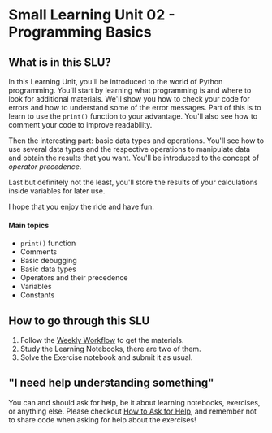 # Small Learning Unit 02 - Programming Basics

## What is in this SLU?

In this Learning Unit, you'll be introduced to the world of Python programming. You'll start by learning what programming is and where to look for additional materials. We'll show you how to check your code for errors and how to understand some of the error messages. Part of this is to learn to use the `print()` function to your advantage. You'll also see how to comment your code to improve readability.

Then the interesting part: basic data types and operations. You'll see how to use several data types and the respective operations to manipulate data and obtain the results that you want. You'll be introduced to the concept of *operator precedence*.

Last but definitely not the least, you'll store the results of your calculations inside variables for later use.

I hope that you enjoy the ride and have fun.

#### Main topics

- `print()` function
- Comments
- Basic debugging
- Basic data types
- Operators and their precedence
- Variables
- Constants

## How to go through this SLU

1. Follow the [Weekly Workflow](https://github.com/LDSSA/ds-prep-course-2024/blob/main/weekly-workflow.md) to get the materials.
1. Study the Learning Notebooks, there are two of them.
1. Solve the Exercise notebook and submit it as usual.

## "I need help understanding something"

You can and should ask for help, be it about learning notebooks, exercises, or anything else. Please checkout [How to Ask for Help](https://github.com/LDSSA/ds-prep-course-2024/blob/main/slack.md), and remember not to share code when asking for help about the exercises!